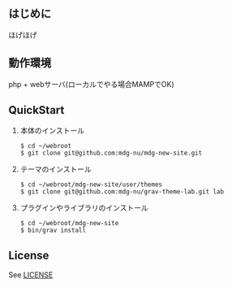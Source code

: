 ## はじめに
ほげほげ

## 動作環境
php + webサーバ(ローカルでやる場合MAMPでOK)

## QuickStart
1. 本体のインストール
    ```
    $ cd ~/webroot
    $ git clone git@github.com:mdg-nu/mdg-new-site.git
    ```

2. テーマのインストール
    ```	
    $ cd ~/webroot/mdg-new-site/user/themes	
    $ git clone git@github.com:mdg-nu/grav-theme-lab.git lab	
    ```

3. プラグインやライブラリのインストール
   ```
   $ cd ~/webroot/mdg-new-site
   $ bin/grav install
   ```
   
## License
See [LICENSE](LICENSE.txt)
